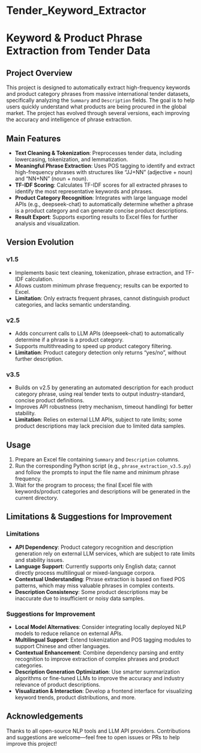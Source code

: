 # Tender_Keyword_Extractor
# Keyword & Product Phrase Extraction from Tender Data

## Project Overview

This project is designed to automatically extract high-frequency keywords and product category phrases from massive international tender datasets, specifically analyzing the `Summary` and `Description` fields. The goal is to help users quickly understand what products are being procured in the global market. The project has evolved through several versions, each improving the accuracy and intelligence of phrase extraction.

## Main Features

- **Text Cleaning & Tokenization**: Preprocesses tender data, including lowercasing, tokenization, and lemmatization.
- **Meaningful Phrase Extraction**: Uses POS tagging to identify and extract high-frequency phrases with structures like “JJ+NN” (adjective + noun) and “NN+NN” (noun + noun).
- **TF-IDF Scoring**: Calculates TF-IDF scores for all extracted phrases to identify the most representative keywords and phrases.
- **Product Category Recognition**: Integrates with large language model APIs (e.g., deepseek-chat) to automatically determine whether a phrase is a product category and can generate concise product descriptions.
- **Result Export**: Supports exporting results to Excel files for further analysis and visualization.

## Version Evolution

### v1.5
- Implements basic text cleaning, tokenization, phrase extraction, and TF-IDF calculation.
- Allows custom minimum phrase frequency; results can be exported to Excel.
- **Limitation**: Only extracts frequent phrases, cannot distinguish product categories, and lacks semantic understanding.

### v2.5
- Adds concurrent calls to LLM APIs (deepseek-chat) to automatically determine if a phrase is a product category.
- Supports multithreading to speed up product category filtering.
- **Limitation**: Product category detection only returns “yes/no”, without further description.

### v3.5
- Builds on v2.5 by generating an automated description for each product category phrase, using real tender texts to output industry-standard, concise product definitions.
- Improves API robustness (retry mechanism, timeout handling) for better stability.
- **Limitation**: Relies on external LLM APIs, subject to rate limits; some product descriptions may lack precision due to limited data samples.

## Usage

1. Prepare an Excel file containing `Summary` and `Description` columns.
2. Run the corresponding Python script (e.g., `phrase_extraction_v3.5.py`) and follow the prompts to input the file name and minimum phrase frequency.
3. Wait for the program to process; the final Excel file with keywords/product categories and descriptions will be generated in the current directory.

## Limitations & Suggestions for Improvement

### Limitations
- **API Dependency**: Product category recognition and description generation rely on external LLM services, which are subject to rate limits and stability issues.
- **Language Support**: Currently supports only English data; cannot directly process multilingual or mixed-language corpora.
- **Contextual Understanding**: Phrase extraction is based on fixed POS patterns, which may miss valuable phrases in complex contexts.
- **Description Consistency**: Some product descriptions may be inaccurate due to insufficient or noisy data samples.

### Suggestions for Improvement
- **Local Model Alternatives**: Consider integrating locally deployed NLP models to reduce reliance on external APIs.
- **Multilingual Support**: Extend tokenization and POS tagging modules to support Chinese and other languages.
- **Contextual Enhancement**: Combine dependency parsing and entity recognition to improve extraction of complex phrases and product categories.
- **Description Generation Optimization**: Use smarter summarization algorithms or fine-tuned LLMs to improve the accuracy and industry relevance of product descriptions.
- **Visualization & Interaction**: Develop a frontend interface for visualizing keyword trends, product distributions, and more.

## Acknowledgements

Thanks to all open-source NLP tools and LLM API providers. Contributions and suggestions are welcome—feel free to open issues or PRs to help improve this project!
